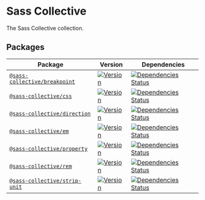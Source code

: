# Sass Collective

The Sass Collective collection.

## Packages

| Package | Version | Dependencies |
| --- | --- | --- |
| [`@sass-collective/breakpoint`](https://github.com/sass-collective/sass-collective/blob/master/packages/breakpoint) | [![Version](https://flat.badgen.net/npm/v/@sass-collective/breakpoint)](https://www.npmjs.com/package/@sass-collective/breakpoint) | [![Dependencies Status](https://david-dm.org/sass-collective/sass-collective/status.svg?style=flat-square&path=packages/breakpoint)](https://david-dm.org/sass-collective/sass-collective?path=packages/breakpoint) |
| [`@sass-collective/css`](https://github.com/sass-collective/sass-collective/blob/master/packages/css) | [![Version](https://flat.badgen.net/npm/v/@sass-collective/css)](https://www.npmjs.com/package/@sass-collective/css) | [![Dependencies Status](https://david-dm.org/sass-collective/sass-collective/status.svg?style=flat-square&path=packages/css)](https://david-dm.org/sass-collective/sass-collective?path=packages/css) |
| [`@sass-collective/direction`](https://github.com/sass-collective/sass-collective/blob/master/packages/direction) | [![Version](https://flat.badgen.net/npm/v/@sass-collective/direction)](https://www.npmjs.com/package/@sass-collective/direction) | [![Dependencies Status](https://david-dm.org/sass-collective/sass-collective/status.svg?style=flat-square&path=packages/direction)](https://david-dm.org/sass-collective/sass-collective?path=packages/direction) |
| [`@sass-collective/em`](https://github.com/sass-collective/sass-collective/blob/master/packages/em) | [![Version](https://flat.badgen.net/npm/v/@sass-collective/em)](https://www.npmjs.com/package/@sass-collective/em) | [![Dependencies Status](https://david-dm.org/sass-collective/sass-collective/status.svg?style=flat-square&path=packages/em)](https://david-dm.org/sass-collective/sass-collective?path=packages/em) |
| [`@sass-collective/property`](https://github.com/sass-collective/sass-collective/blob/master/packages/property) | [![Version](https://flat.badgen.net/npm/v/@sass-collective/property)](https://www.npmjs.com/package/@sass-collective/property) | [![Dependencies Status](https://david-dm.org/sass-collective/sass-collective/status.svg?style=flat-square&path=packages/property)](https://david-dm.org/sass-collective/sass-collective?path=packages/property) |
| [`@sass-collective/rem`](https://github.com/sass-collective/sass-collective/blob/master/packages/rem) | [![Version](https://flat.badgen.net/npm/v/@sass-collective/rem)](https://www.npmjs.com/package/@sass-collective/rem) | [![Dependencies Status](https://david-dm.org/sass-collective/sass-collective/status.svg?style=flat-square&path=packages/rem)](https://david-dm.org/sass-collective/sass-collective?path=packages/rem) |
| [`@sass-collective/strip-unit`](https://github.com/sass-collective/sass-collective/blob/master/packages/strip-unit) | [![Version](https://flat.badgen.net/npm/v/@sass-collective/strip-unit)](https://www.npmjs.com/package/@sass-collective/strip-unit) | [![Dependencies Status](https://david-dm.org/sass-collective/sass-collective/status.svg?style=flat-square&path=packages/strip-unit)](https://david-dm.org/sass-collective/sass-collective?path=packages/strip-unit) |
